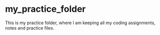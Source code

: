 # my_practice_folder
This is my practice folder, where I am keeping all my coding assignments, notes and practice files.
